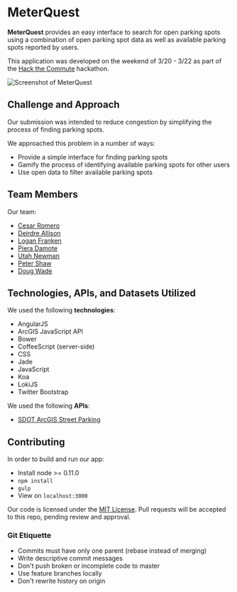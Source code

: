 # MeterQuest

**MeterQuest** provides an easy interface to search for open parking spots
using a combination of open parking spot data as well as available parking
spots reported by users.

This application was developed on the weekend of 3/20 - 3/22 as part of the
[Hack the Commute](http://hackthecommute.seattle.gov/) hackathon.

![Screenshot of MeterQuest](screenshot.jpg)

## Challenge and Approach

Our submission was intended to reduce congestion by simplifying the process
of finding parking spots.

We approached this problem in a number of ways:

* Provide a simple interface for finding parking spots
* Gamify the process of identifying available parking spots for other users
* Use open data to filter available parking spots

## Team Members

Our team:

* [Cesar Romero](https://github.com/cromero)
* [Deirdre Allison](https://github.com/DeirdreAllison)
* [Logan Franken](https://github.com/loganfranken)
* [Piera Damote](https://github.com/Piera)
* [Utah Newman](https://github.com/theutahkate)
* [Peter Shaw]()
* [Doug Wade]()

## Technologies, APIs, and Datasets Utilized

We used the following **technologies**:

* AngularJS
* ArcGIS JavaScript API
* Bower
* CoffeeScript (server-side)
* CSS
* Jade
* JavaScript
* Koa
* LokiJS
* Twitter Bootstrap

We used the following **APIs**:

* [SDOT ArcGIS Street Parking](http://gisrevprxy.seattle.gov/ArcGIS/rest/services/SDOT_EXT/sdot_parking/MapServer/7/)

## Contributing

In order to build and run our app:

* Install node >= 0.11.0
* `npm install`
* `gulp`
* View on `localhost:3000`

Our code is licensed under the [MIT License](LICENSE.md). Pull requests will
be accepted to this repo, pending review and approval.

### Git Etiquette

* Commits must have only one parent (rebase instead of merging)
* Write descriptive commit messages
* Don't push broken or incomplete code to master
* Use feature branches locally
* Don't rewrite history on origin
